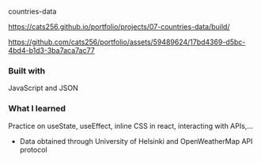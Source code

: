 countries-data

https://cats256.github.io/portfolio/projects/07-countries-data/build/

https://github.com/cats256/portfolio/assets/59489624/17bd4369-d5bc-4bd4-b1d3-3ba7aca7ac77

### Built with

JavaScript and JSON

### What I learned

Practice on useState, useEffect, inline CSS in react, interacting with APIs,...

- Data obtained through University of Helsinki and OpenWeatherMap API protocol
